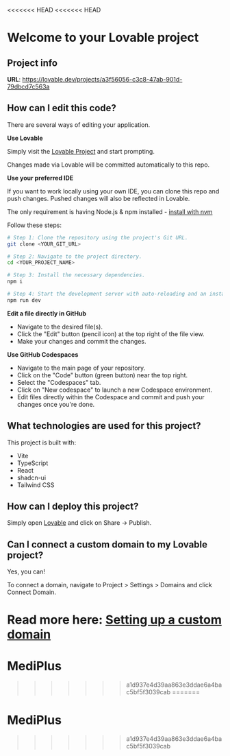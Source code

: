 <<<<<<< HEAD
<<<<<<< HEAD
# Welcome to your Lovable project

## Project info

**URL**: https://lovable.dev/projects/a3f56056-c3c8-47ab-901d-79dbcd7c563a

## How can I edit this code?

There are several ways of editing your application.

**Use Lovable**

Simply visit the [Lovable Project](https://lovable.dev/projects/a3f56056-c3c8-47ab-901d-79dbcd7c563a) and start prompting.

Changes made via Lovable will be committed automatically to this repo.

**Use your preferred IDE**

If you want to work locally using your own IDE, you can clone this repo and push changes. Pushed changes will also be reflected in Lovable.

The only requirement is having Node.js & npm installed - [install with nvm](https://github.com/nvm-sh/nvm#installing-and-updating)

Follow these steps:

```sh
# Step 1: Clone the repository using the project's Git URL.
git clone <YOUR_GIT_URL>

# Step 2: Navigate to the project directory.
cd <YOUR_PROJECT_NAME>

# Step 3: Install the necessary dependencies.
npm i

# Step 4: Start the development server with auto-reloading and an instant preview.
npm run dev
```

**Edit a file directly in GitHub**

- Navigate to the desired file(s).
- Click the "Edit" button (pencil icon) at the top right of the file view.
- Make your changes and commit the changes.

**Use GitHub Codespaces**

- Navigate to the main page of your repository.
- Click on the "Code" button (green button) near the top right.
- Select the "Codespaces" tab.
- Click on "New codespace" to launch a new Codespace environment.
- Edit files directly within the Codespace and commit and push your changes once you're done.

## What technologies are used for this project?

This project is built with:

- Vite
- TypeScript
- React
- shadcn-ui
- Tailwind CSS

## How can I deploy this project?

Simply open [Lovable](https://lovable.dev/projects/a3f56056-c3c8-47ab-901d-79dbcd7c563a) and click on Share -> Publish.

## Can I connect a custom domain to my Lovable project?

Yes, you can!

To connect a domain, navigate to Project > Settings > Domains and click Connect Domain.

Read more here: [Setting up a custom domain](https://docs.lovable.dev/tips-tricks/custom-domain#step-by-step-guide)
=======
# MediPlus
>>>>>>> a1d937e4d39aa863e3ddae6a4bac5bf5f3039cab
=======
# MediPlus
>>>>>>> a1d937e4d39aa863e3ddae6a4bac5bf5f3039cab
